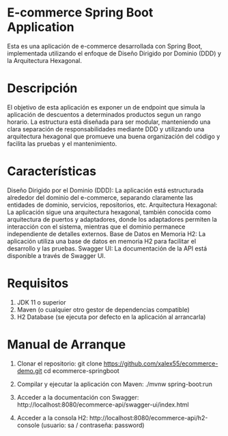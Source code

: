 # E-commerce Spring Boot Application
Esta es una aplicación de e-commerce desarrollada con Spring Boot, implementada utilizando el enfoque de Diseño Dirigido por Dominio (DDD) y la Arquitectura Hexagonal.

# Descripción
El objetivo de esta aplicación es exponer un de endpoint que simula la aplicación de descuentos a determinados productos segun un rango horario. La estructura está diseñada para ser modular, manteniendo una clara separación de responsabilidades mediante DDD y utilizando una arquitectura hexagonal que promueve una buena organización del código y facilita las pruebas y el mantenimiento.

# Características
Diseño Dirigido por el Dominio (DDD): La aplicación está estructurada alrededor del dominio del e-commerce, separando claramente las entidades de dominio, servicios, repositorios, etc.
Arquitectura Hexagonal: La aplicación sigue una arquitectura hexagonal, también conocida como arquitectura de puertos y adaptadores, donde los adaptadores permiten la interacción con el sistema, mientras que el dominio permanece independiente de detalles externos.
Base de Datos en Memoria H2: La aplicación utiliza una base de datos en memoria H2 para facilitar el desarrollo y las pruebas.
Swagger UI: La documentación de la API está disponible a través de Swagger UI.

# Requisitos
1. JDK 11 o superior
2. Maven (o cualquier otro gestor de dependencias compatible)
3. H2 Database (se ejecuta por defecto en la aplicación al arrancarla)

# Manual de Arranque

1. Clonar el repositorio:
    git clone https://github.com/xalex55/ecommerce-demo.git
    cd ecommerce-springboot

2. Compilar y ejecutar la aplicación con Maven:
   ./mvnw spring-boot:run

3. Acceder a la documentación con Swagger:
   http://localhost:8080/ecommerce-api/swagger-ui/index.html

4. Acceder a la consola H2:
   http://localhost:8080/ecommerce-api/h2-console (usuario: sa / contraseña: password)

